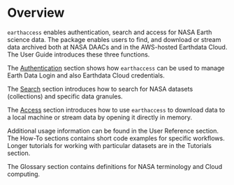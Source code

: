 # Overview

`earthaccess` enables authentication, search and access for NASA Earth science data.  The package enables users to find, and download or stream data archived both at NASA DAACs and in the AWS-hosted Earthdata Cloud.  The User Guide introduces these three functions.

The [Authentication](/user_guide/authenticate.md) section shows how `earthaccess` can be used to manage Earth Data Login and also Earthdata Cloud credentials.

The [Search](/user_guide/search.md) section introduces how to search for NASA datasets (collections) and specific data granules.

The [Access](/user_guide/access.md) section introduces how to use `earthaccess` to download data to a local machine or stream data by opening it directly in memory.

Additional usage information can be found in the User Reference section.  The How-To sections contains short code examples for specific workflows.  Longer tutorials for working with particular datasets are in the Tutorials section.

The Glossary section contains definitions for NASA terminology and Cloud computing.
